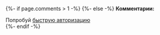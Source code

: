 <p>
{%- if page.comments > 1 -%}
<script async src="https://telegram.org/js/telegram-widget.js?14" data-telegram-discussion="{{ site.chtg | default: "rf_art" }}/{{ page.comments }}" data-comments-limit="5"></script>
{%- else -%}
<b>Комментарии:</b>
<script async src="https://comments.app/js/widget.js?2" data-comments-app-website="zuRUPyyL" data-limit="5"></script>  
<div id="tgLoginBtn">Попробуй <a href="tg://resolve?domain=rf_art&post=806">быструю авторизацию</a></div>
{%- endif -%}
</p>
